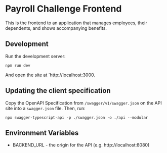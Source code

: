 # Payroll Challenge Frontend

This is the frontend to an application that manages employees, their dependents, and shows accompanying benefits.

## Development

Run the development server:

```
npm run dev
```

And open the site at `http://localhost:3000.

## Updating the client specification

Copy the OpenAPI Specification from `/swagger/v1/swagger.json` on the API site into
a `swagger.json` file. Then, run:

```
npx swagger-typescript-api -p ./swagger.json -o ./api --modular
```

## Environment Variables

- BACKEND_URL - the origin for the API (e.g. http://localhost:8080)
